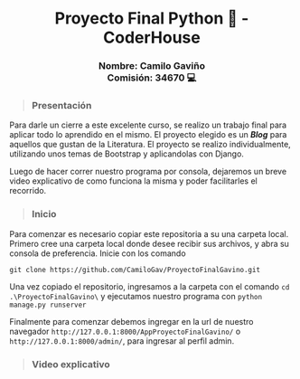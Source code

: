 <h1 align="center"> Proyecto Final Python 🐍 - CoderHouse </h1>
<h3 align="center"> Nombre: Camilo Gaviño </br>
   Comisión: 34670  💻 </h3>

>### Presentación 

Para darle un cierre a este excelente curso, se realizo un trabajo final para aplicar todo lo aprendido en el mismo. El proyecto elegido es un **_Blog_** para aquellos que gustan de la Literatura. El proyecto se realizo individualmente, utilizando unos temas de Bootstrap y aplicandolas con Django.

Luego de hacer correr nuestro programa por consola, dejaremos un breve video explicativo de como funciona la misma y poder facilitarles el recorrido.

>### Inicio

Para comenzar es necesario copiar este repositoria a su una carpeta local. Primero cree una carpeta local donde desee recibir sus archivos, y abra su consola de preferencia.
Inicie con los comando


```
git clone https://github.com/CamiloGav/ProyectoFinalGavino.git
```
Una vez copiado el repositorio, ingresamos a la carpeta con el comando `cd .\ProyectoFinalGavino\` y ejecutamos nuestro programa con `python manage.py runserver`

Finalmente para comenzar debemos ingregar en la url de nuestro navegador `http://127.0.0.1:8000/AppProyectoFinalGavino/` o `http://127.0.0.1:8000/admin/`, para ingresar al perfil admin.




>### Video explicativo

